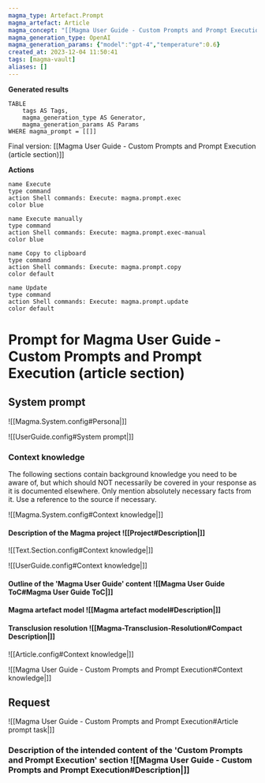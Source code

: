 ```yaml
---
magma_type: Artefact.Prompt
magma_artefact: Article
magma_concept: "[[Magma User Guide - Custom Prompts and Prompt Execution]]"
magma_generation_type: OpenAI
magma_generation_params: {"model":"gpt-4","temperature":0.6}
created_at: 2023-12-04 11:50:41
tags: [magma-vault]
aliases: []
---
```


**Generated results**

```dataview
TABLE
	tags AS Tags,
	magma_generation_type AS Generator,
	magma_generation_params AS Params
WHERE magma_prompt = [[]]
```

Final version: [[Magma User Guide - Custom Prompts and Prompt Execution (article section)]]

**Actions**

```button
name Execute
type command
action Shell commands: Execute: magma.prompt.exec
color blue
```
```button
name Execute manually
type command
action Shell commands: Execute: magma.prompt.exec-manual
color blue
```
```button
name Copy to clipboard
type command
action Shell commands: Execute: magma.prompt.copy
color default
```
```button
name Update
type command
action Shell commands: Execute: magma.prompt.update
color default
```

# Prompt for Magma User Guide - Custom Prompts and Prompt Execution (article section)

## System prompt

![[Magma.System.config#Persona|]]

![[UserGuide.config#System prompt|]]

### Context knowledge

The following sections contain background knowledge you need to be aware of, but which should NOT necessarily be covered in your response as it is documented elsewhere. Only mention absolutely necessary facts from it. Use a reference to the source if necessary.

![[Magma.System.config#Context knowledge|]]

#### Description of the Magma project ![[Project#Description|]]

![[Text.Section.config#Context knowledge|]]

![[UserGuide.config#Context knowledge|]]

#### Outline of the 'Magma User Guide' content ![[Magma User Guide ToC#Magma User Guide ToC|]]

#### Magma artefact model ![[Magma artefact model#Description|]]

#### Transclusion resolution ![[Magma-Transclusion-Resolution#Compact Description|]]

![[Article.config#Context knowledge|]]

![[Magma User Guide - Custom Prompts and Prompt Execution#Context knowledge|]]


## Request

![[Magma User Guide - Custom Prompts and Prompt Execution#Article prompt task|]]

### Description of the intended content of the 'Custom Prompts and Prompt Execution' section ![[Magma User Guide - Custom Prompts and Prompt Execution#Description|]]
